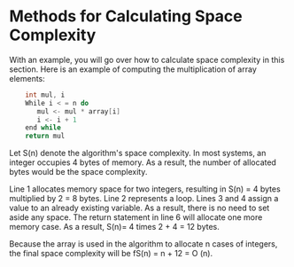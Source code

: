 # Methods for Calculating Space Complexity

With an example, you will go over how to calculate space complexity in this section. Here is an example of computing the multiplication of array elements:

```c
    int mul, i
    While i < = n do
       mul <- mul * array[i]
       i <- i + 1
    end while
    return mul
```
Let S(n) denote the algorithm's space complexity. In most systems, an integer occupies 4 bytes of memory. As a result, the number of allocated bytes would be the space complexity.

Line 1 allocates memory space for two integers, resulting in S(n) = 4 bytes multiplied by 2 = 8 bytes. Line 2 represents a loop. Lines 3 and 4 assign a value to an already existing variable. As a result, there is no need to set aside any space. The return statement in line 6 will allocate one more memory case. As a result, S(n)= 4 times 2 + 4 = 12 bytes.

Because the array is used in the algorithm to allocate n cases of integers, the final space complexity will be fS(n) = n + 12 = O (n).

